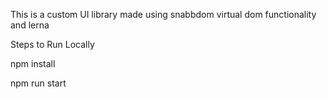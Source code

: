 This is a custom UI library made using snabbdom virtual dom functionality and lerna

Steps to Run Locally

npm install

npm run start
 
